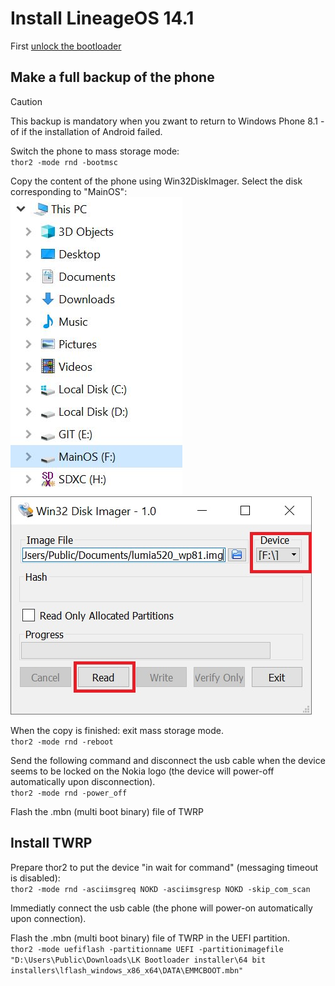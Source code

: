 # Install LineageOS 14.1

First [unlock the bootloader](/content/unlock_bootloader/Readme.md)

## Make a full backup of the phone

> [!CAUTION]
> This backup is mandatory when you zwant to return to Windows Phone 8.1 - of if the installation of Android failed.

Switch the phone to mass storage mode:  
`thor2 -mode rnd -bootmsc`

Copy the content of the phone using Win32DiskImager.
Select the disk corresponding to "MainOS":  
![](backup0.jpg)
![](backup.jpg)

When the copy is finished: exit mass storage mode.  
`thor2 -mode rnd -reboot`

Send the following command and disconnect the usb cable when the device seems to be locked on the Nokia logo (the device will power-off automatically upon disconnection).  
`thor2 -mode rnd -power_off`

Flash the .mbn (multi boot binary) file of TWRP

## Install TWRP

Prepare thor2 to put the device "in wait for command" (messaging timeout is disabled):  
`thor2 -mode rnd -asciimsgreq NOKD -asciimsgresp NOKD -skip_com_scan`

Immediatly connect the usb cable (the phone will power-on automatically upon connection).  

Flash the .mbn (multi boot binary) file of TWRP in the UEFI partition.  
`thor2 -mode uefiflash -partitionname UEFI -partitionimagefile "D:\Users\Public\Downloads\LK Bootloader installer\64 bit installers\lflash_windows_x86_x64\DATA\EMMCBOOT.mbn"`

